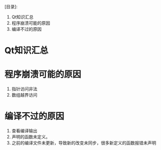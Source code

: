 [目录]:
1. Qt知识汇总
1. 程序崩溃可能的原因
1. 编译不过的原因

# Qt知识汇总

# 程序崩溃可能的原因

1. 指针访问非法
2. 数组越界访问

# 编译不过的原因

1. 查看编译输出
1. 声明的函数未定义。
2. 之前的编译文件未更新，导致新的改变未同步，很多新定义的函数报错未声明

